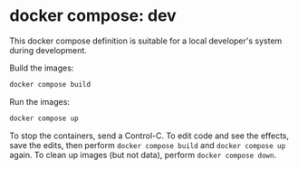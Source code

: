 # docker compose: dev

This docker compose definition is suitable for a local developer's
system during development.

Build the images:

```sh
docker compose build
```

Run the images:

```sh
docker compose up
```

To stop the containers, send a Control-C. To edit code and see the
effects, save the edits, then perform `docker compose build` and
`docker compose up` again. To clean up images (but not data), perform
`docker compose down`.

